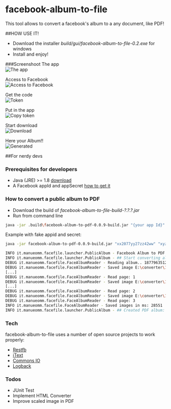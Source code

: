 # facebook-album-to-file
This tool allows to convert a facebook's album to a any document, like PDF!

##HOW USE IT!
- Download the installer *build/gui/facebook-album-to-file-0.2.exe* for windows
- Install and enjoy!

###Screenshoot
The app  
![The app](http://miorepository.altervista.org/private/oauth/screen/01.png)

Access to Facebook  
![Access to Facebook](http://miorepository.altervista.org/private/oauth/screen/03.png)

Get the code  
![Token](http://miorepository.altervista.org/private/oauth/screen/04.png)

Put in the app  
![Copy token](http://miorepository.altervista.org/private/oauth/screen/05.png)

Start download  
![Download](http://miorepository.altervista.org/private/oauth/screen/06.png)

Here your Album!!  
![Generated](http://miorepository.altervista.org/private/oauth/screen/07.png)

##For nerdy devs

### Prerequisites for developers
- Java (JRE) >= 1.8 [download]
- A Facebook appId and appSecret [how to get it]

### How to convert a public album to PDF
- Download the build of *facebook-album-to-file-build-?.?.?.jar*
- Run from command line
```sh
java -jar .build\facebook-album-to-pdf-0.0.9-build.jar "{your app Id}" "{your app secret}" "{local directory}" "{facebook album 1}" "{facebook album 2}" ... "{facebook album n}"
```

Example with fake appid and secret:
```sh
java -jar facebook-album-to-pdf-0.0.9-build.jar "xx2077yy27zz42ww" "xyze22fxyzd212xyz81cxyz49qwerty" "E:/converter" "1877963512xxxxx"

INFO it.manueomm.facefile.launcher.PublicAlbum - Facebook Album to PDF..
INFO it.manueomm.facefile.launcher.PublicAlbum - ## Start converting album id:1877963512xxxxx
DEBUG it.manueomm.facefile.FaceAlbumReader - Reading album.. 1877963512xxxxx
DEBUG it.manueomm.facefile.FaceAlbumReader - Saved image E:\converter\1877963512xxxxx\Photo00.jpg
[...]
DEBUG it.manueomm.facefile.FaceAlbumReader - Read page: 1
DEBUG it.manueomm.facefile.FaceAlbumReader - Saved image E:\converter\1877963512xxxxx\Photo25.jpg
[...]
DEBUG it.manueomm.facefile.FaceAlbumReader - Read page: 2
DEBUG it.manueomm.facefile.FaceAlbumReader - Saved image E:\converter\1877963512xxxxx\Photo074.jpg
DEBUG it.manueomm.facefile.FaceAlbumReader - Read page: 3
INFO it.manueomm.facefile.FaceAlbumReader - Saved images in ms: 28551
INFO it.manueomm.facefile.launcher.PublicAlbum - ## Created PDF album: E:\converter\Album - 1877963512xxxxx.pdf
```

### Tech
facebook-album-to-file uses a number of open source projects to work properly:
- [Restfb]
- [iText]
- [Commons IO]
- [Logback]

### Todos
- JUnit Test
- Implement HTML Converter
- Improve scaled image in PDF


[download]: <https://www.java.com/it/download/>
[how to get it]: <https://developers.facebook.com/docs/apps/register>
[iText]: <http://itextpdf.com/>
[Commons IO]: <https://commons.apache.org/proper/commons-io/>
[Logback]: <http://logback.qos.ch/>
[Restfb]: <http://restfb.com>